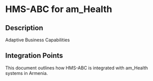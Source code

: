 # HMS-ABC for am_Health

## Description

Adaptive Business Capabilities

## Integration Points

This document outlines how HMS-ABC is integrated with am_Health systems in Armenia.
